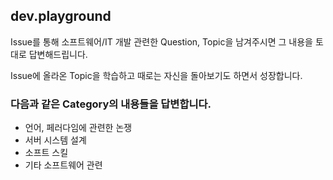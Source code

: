 ## dev.playground

Issue를 통해 소프트웨어/IT 개발 관련한 Question, Topic을 남겨주시면 그 내용을 토대로 답변해드립니다.

Issue에 올라온 Topic을 학습하고 때로는 자신을 돌아보기도 하면서 성장합니다.

### 다음과 같은 Category의 내용들을 답변합니다.
- 언어, 페러다임에 관련한 논쟁
- 서버 시스템 설계
- 소프트 스킬
- 기타 소프트웨어 관련

